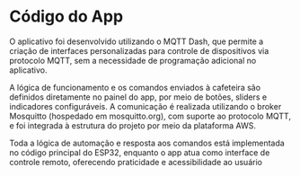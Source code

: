 # Código do App
O aplicativo foi desenvolvido utilizando o MQTT Dash, que permite a criação de interfaces personalizadas para controle de dispositivos via protocolo MQTT, sem a necessidade de programação adicional no aplicativo.

A lógica de funcionamento e os comandos enviados à cafeteira são definidos diretamente no painel do app, por meio de botões, sliders e indicadores configuráveis. A comunicação é realizada utilizando o broker Mosquitto (hospedado em mosquitto.org), com suporte ao protocolo MQTT, e foi integrada à estrutura do projeto por meio da plataforma AWS.

Toda a lógica de automação e resposta aos comandos está implementada no código principal do ESP32, enquanto o app atua como interface de controle remoto, oferecendo praticidade e acessibilidade ao usuário
